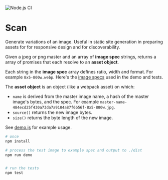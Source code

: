![Node.js CI](https://github.com/benglynn/scan/workflows/Node.js%20CI/badge.svg)

# Scan

Generate variations of an image. Useful in static site generation in preparing
assets for for responsive design and for discoverability.

Given a jpeg or png master and an array of **image spec** strings, returns a
array of promises that each resolve to an **asset object**.

Each string in the **image spec** array defines ratio, width and format. For
example `8x5-800w.webp`. Here's the [image
specs](./test/fixtures/image-specs.json) used in the demo and tests.

The **asset object** is an object (like a webpack asset) on which:
- `name` is derived from the master image name, a hash of the master image's
  bytes, and the spec. For example
  `master-name-484ecd25f430a73da7a9104a87f6b56f-8x5-800w.jpg`.
- `source()` returns the new image bytes.
- `size()` returns the byte length of the new image.

See [demo.js](./scripts/demo.js) for example usage.

```bash
# once
npm install

# process the test image to example spec and output to ./dist 
npm run demo


# run the tests
npm test
```
